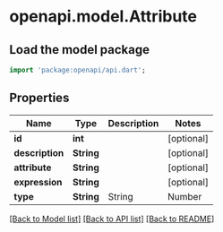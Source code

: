 # openapi.model.Attribute

## Load the model package
```dart
import 'package:openapi/api.dart';
```

## Properties
Name | Type | Description | Notes
------------ | ------------- | ------------- | -------------
**id** | **int** |  | [optional] 
**description** | **String** |  | [optional] 
**attribute** | **String** |  | [optional] 
**expression** | **String** |  | [optional] 
**type** | **String** | String|Number|Boolean | [optional] 

[[Back to Model list]](../README.md#documentation-for-models) [[Back to API list]](../README.md#documentation-for-api-endpoints) [[Back to README]](../README.md)


